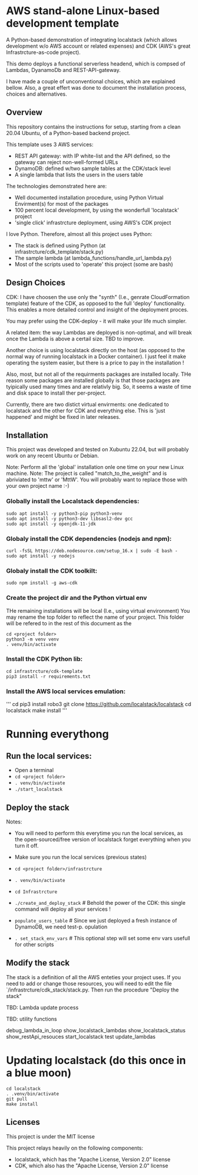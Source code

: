 # AWS stand-alone Linux-based development template

A Python-based demonstration of integrating localstack (which allows development w/o AWS account or related expenses) and CDK (AWS's great Infrastrcture-as-code project).

This demo deploys a functional serverless headend, which is compsed of Lambdas, DyanamoDb and REST-API-gateway.

I have made a couple of unconventional choices, which are explained bellow.
Also, a great effert was done to document the installation process, choices and alternatives.

## Overview

This repository contains the instructions for setup, starting from a clean 20.04 Ubuntu, of a Python-based backend project.

This template uses 3 AWS services:

   - REST API gateway: with IP white-list and the API defined, so the gateway can reject non-well-formed URLs
   - DynamoDB: defined w/two sample tables at the CDK/stack level
   - A single lambda that lists the users in the users table

The technologies demonstrated here are:
                         
   - Well documented installation procedure, using Python Virtual Envirment(s) for most of the packages
   - 100 percent local development, by using the wonderfull 'localstack' project
   - 'single click' infrastrcture deployment, using AWS's CDK project

I love Python. Therefore, almost all this project uses Python:

   - The stack is defined using Python (at infrastrcture/cdk_template/stack.py)
   - The sample lambda (at lambda_functions/handle_url_lambda.py) 
   - Most of the scripts used to 'operate' this project (some are bash)

## Design Choices

CDK: 
I have choosen the use only the "synth" (I.e., genrate CloudFormation template) feature of the CDK, as opposed to the full 'deploy' functionality. This enables a more detailed control and insight of the deployment proces.

 You may prefer using the CDK-deploy - it will make your life much simpler.

A related item: the way Lambdas are deployed is non-optimal, and will break once the Lambda is above a certail size.  TBD to improve.

Another choice is using localstack directly on the host (as opposed to the normal way of running localstack in a Docker container). I just feel it make operating the system easier, but there is a price to pay in the installation !

Also, most, but not all of the requirments packages are installed locally. THe reason some packages are installed globally is that those packages are tyipically used many times and are relativly big. So, it seems a waste of time and disk space to install ther per-project.

Currently, there are two distict virtual envirments: one dedicated to localstack and the other for CDK and everything else.  This is 'just happened' and might be fixed in later releases.


## Installation

This project was developed and tested on Xubuntu 22.04, but will probably work on any recent Ubuntu or Debian.

Note: Perform all the 'global' installation onle one time on your new Linux machine.
Note: The project is called "match_to_the_weight" and is abriviated to 'mttw' or 'MttW'.
      You will probably want to replace those with your own project name :-)

### Globally install the Localstack dependencies:

```
sudo apt install -y python3-pip python3-venv
sudo apt install -y python3-dev libsasl2-dev gcc
sudo apt install -y openjdk-11-jdk
```

### Globaly install the CDK dependencies (nodejs and npm):

```
curl -fsSL https://deb.nodesource.com/setup_16.x | sudo -E bash -
sudo apt install -y nodejs
```
### Globaly install the CDK toolkilt: 

`sudo npm install -g aws-cdk`

### Create the project dir and the Python virtual env

THe remaining installations will be local (I.e., using virtual environment)
You may rename the top folder to reflect the name of your project.
This folder will be refered to in the rest of this document as the <project folder>


```
cd <project folder>
python3 -m venv venv
. venv/bin/activate
```

### Install the CDK Python lib: 

```
cd infrastrcture/cdk-template
pip3 install -r requirements.txt   
```

### Install the AWS local services emulation:

'''
cd <project folder>
pip3 install robo3
git clone https://github.com/localstack/localstack
cd localstack
make install
'''

# Running everythong

## Run the local services:

 - Open a terminal
 - `cd <project folder>`
 - `. venv/bin/activate`
 - `./start_localstack`

## Deploy the stack

Notes:
 - You will need to perform this everytime you run the local services, as the open-sourced/free version of localstack forget everything when you turn it off.

 - Make sure you run the local services (previous states)
 - `cd <project folder>/infrastrcture`
 - `. venv/bin/activate`
 - `cd Infrastrcture`
 - `./create_and_deploy_stack`    # Behold the power of the CDK: this single command will deploy all your services !
 - `populate_users_table`         # Since we just deployed a fresh instance of DynamoDB, we need test-p. opulation
 - `. set_stack_env_vars`         # This optional step will set some env vars usefull for other scripts

## Modify the stack
  
  The stack is a definition of all the AWS enteties your project uses.
  If you need to add or change those resources, you will need to edit the file `<project folder>/infrastrcture/cdk_stack/stack.py.
  Then run the procedure "Deploy the stack"

TBD: Lambda update process

TBD: utility functions

debug_lambda_in_loop
show_localstack_lambdas
show_localstack_status
show_restApi_resouces
start_localstack
test
update_lambdas

 
# Updating localstack (do this once in a blue moon)

```
cd localstack
. .venv/bin/activate
git pull
make install
```

## Licenses
This project is under the MIT license

This project relays heavily on the following components:
   - localstack, which has the "Apache License, Version 2.0" license
   - CDK, which also has the "Apache License, Version 2.0" license
